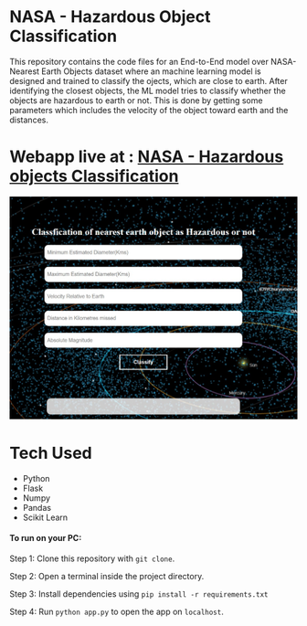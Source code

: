 # NASA - Hazardous Object Classification
   This repository contains the code files for an End-to-End model over NASA-Nearest Earth Objects dataset where an machine learning model is designed and trained to classify the ojects, which are close to earth.
   After identifying the closest objects, the ML model tries to classify whether the objects are hazardous to earth or not. This is done by getting some parameters which includes the velocity of the object toward earth
   and the distances.
   
# Webapp live at : [NASA - Hazardous objects Classification](https://nasa-hazardousobj-classify.herokuapp.com/)
   
   ![alt text](https://github.com/ParthivAkilesh/NASA-HazardousObject-classification/blob/main/webapp.jpg)
   
# Tech Used
   
   - Python
   - Flask
   - Numpy
   - Pandas
   - Scikit Learn
   
#### To run on your PC:
 Step 1: Clone this repository with `git clone`.
 
 Step 2: Open a terminal inside the project directory.
 
 Step 3: Install dependencies using `pip install -r requirements.txt`
 
 Step 4: Run `python app.py` to open the app on `localhost`.
   
   
